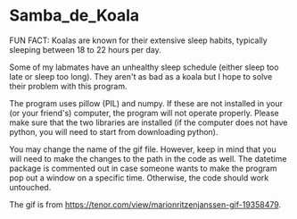 # Samba_de_Koala

FUN FACT: Koalas are known for their extensive sleep habits, typically sleeping between 18 to 22 hours per day.

Some of my labmates have an unhealthy sleep schedule (either sleep too late or sleep too long). 
They aren't as bad as a koala but I hope to solve their problem with this program.

The program uses pillow (PIL) and numpy. If these are not installed in your (or your friend's) computer, the program will not operate properly. Please make sure that the two libraries are installed (if the computer does not have python, you will need to start from downloading python).

You may change the name of the gif file. However, keep in mind that you will need to make the changes to the path in the code as well.
The datetime package is commented out in case someone wants to make the program pop out a window on a specific time. Otherwise, the code should work untouched.

The gif is from https://tenor.com/view/marionritzenjanssen-gif-19358479.
